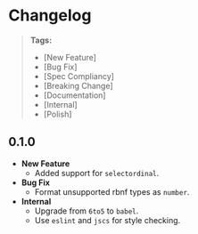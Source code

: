 # Changelog

> **Tags:**
> - [New Feature]
> - [Bug Fix]
> - [Spec Compliancy]
> - [Breaking Change]
> - [Documentation]
> - [Internal]
> - [Polish]

## 0.1.0

* **New Feature**
	* Added support for `selectordinal`.
* **Bug Fix**
	* Format unsupported rbnf types as `number`.
* **Internal**
	* Upgrade from `6to5` to `babel`.
	* Use `eslint` and `jscs` for style checking.

